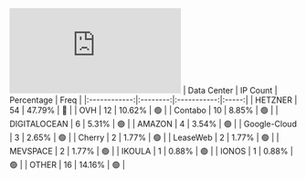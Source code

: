 ![Diagramm](https://github.com/obajay/StateSync-snapshots/blob/main/Projects/Kyve/1/README.md)
| Data Center | IP Count | Percentage | Freq |
|:------------:|:--------:|:-----------:|:-----:|
| HETZNER | 54 | 47.79% | 🔴 |
| OVH | 12 | 10.62% | 🟢 |
| Contabo | 10 | 8.85% | 🟢 |
| DIGITALOCEAN | 6 | 5.31% | 🟢 |
| AMAZON | 4 | 3.54% | 🟢 |
| Google-Cloud | 3 | 2.65% | 🟢 |
| Cherry | 2 | 1.77% | 🟢 |
| LeaseWeb | 2 | 1.77% | 🟢 |
| MEVSPACE | 2 | 1.77% | 🟢 |
| IKOULA | 1 | 0.88% | 🟢 |
| IONOS | 1 | 0.88% | 🟢 |
| OTHER | 16 | 14.16% | 🟢 |